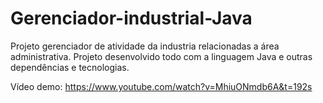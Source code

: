# Gerenciador-industrial-Java
Projeto gerenciador de atividade da industria relacionadas a área administrativa. Projeto desenvolvido todo com a linguagem Java e outras dependências e tecnologias.

Vídeo demo: https://www.youtube.com/watch?v=MhiuONmdb6A&t=192s
